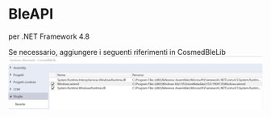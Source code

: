 # BleAPI

per .NET Framework 4.8

Se necessario, aggiungere i seguenti riferimenti in CosmedBleLib
![alt text](https://github.com/themrpink/BleAPI/blob/master/gestione_riferimenti.png?raw=true)
